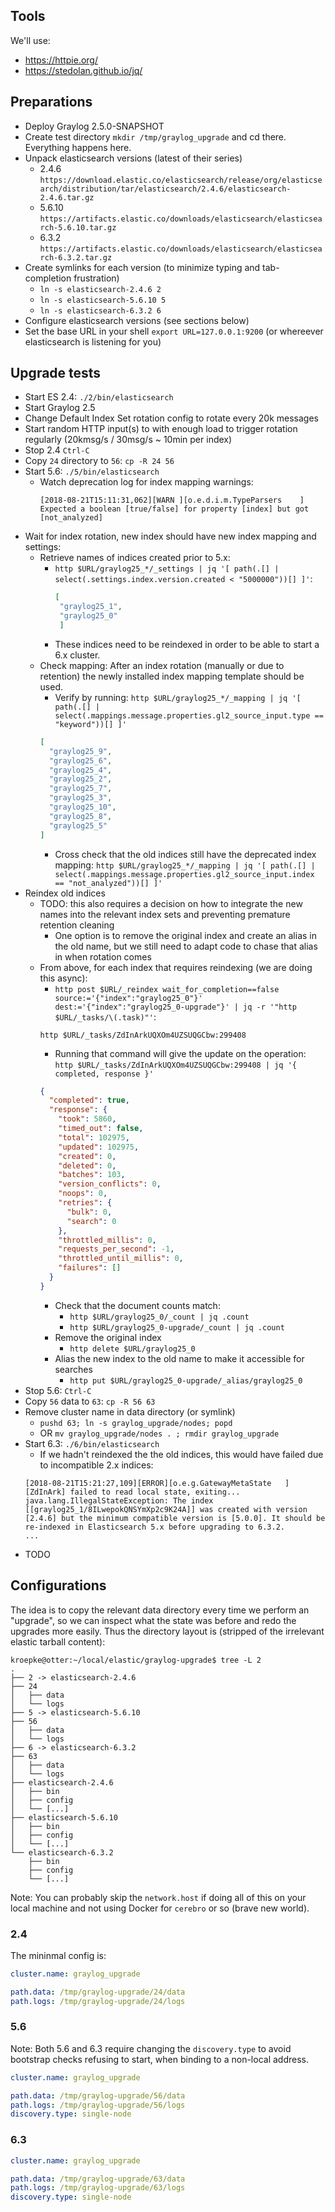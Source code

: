 
## Tools

We'll use:

 * https://httpie.org/
 * https://stedolan.github.io/jq/
 
## Preparations

* Deploy Graylog 2.5.0-SNAPSHOT
* Create test directory `mkdir /tmp/graylog_upgrade` and cd there. Everything happens here.
* Unpack elasticsearch versions (latest of their series)
  * 2.4.6 `https://download.elastic.co/elasticsearch/release/org/elasticsearch/distribution/tar/elasticsearch/2.4.6/elasticsearch-2.4.6.tar.gz`
  * 5.6.10 `https://artifacts.elastic.co/downloads/elasticsearch/elasticsearch-5.6.10.tar.gz`
  * 6.3.2 `https://artifacts.elastic.co/downloads/elasticsearch/elasticsearch-6.3.2.tar.gz`
* Create symlinks for each version (to minimize typing and tab-completion frustration)
  * `ln -s elasticsearch-2.4.6 2`
  * `ln -s elasticsearch-5.6.10 5`
  * `ln -s elasticsearch-6.3.2 6`
* Configure elasticsearch versions (see sections below)
* Set the base URL in your shell `export URL=127.0.0.1:9200` (or whereever elasticsearch is listening for you)

## Upgrade tests

* Start ES 2.4: `./2/bin/elasticsearch`
* Start Graylog 2.5
 * Change Default Index Set rotation config to rotate every 20k messages
 * Start random HTTP input(s) to with enough load to trigger rotation regularly (20kmsg/s / 30msg/s ~ 10min per index)
* Stop 2.4 `Ctrl-C`
* Copy `24` directory to `56`: `cp -R 24 56`
* Start 5.6: `./5/bin/elasticsearch`
  * Watch deprecation log for index mapping warnings:
    ```
    [2018-08-21T15:11:31,062][WARN ][o.e.d.i.m.TypeParsers    ] Expected a boolean [true/false] for property [index] but got [not_analyzed]
    ```
* Wait for index rotation, new index should have new index mapping and settings:
  * Retrieve names of indices created prior to 5.x: 
    * `http $URL/graylog25_*/_settings | jq '[ path(.[] | select(.settings.index.version.created < "5000000"))[] ]'`:
       ```json
       [
        "graylog25_1",
        "graylog25_0"
        ]
       ```
    * These indices need to be reindexed in order to be able to start a 6.x cluster.
  * Check mapping: After an index rotation (manually or due to retention) the newly installed index mapping template should be used.
    * Verify by running:
    `http $URL/graylog25_*/_mapping | jq '[ path(.[] | select(.mappings.message.properties.gl2_source_input.type == "keyword"))[] ]'`
    ```json
    [
      "graylog25_9",
      "graylog25_6",
      "graylog25_4",
      "graylog25_2",
      "graylog25_7",
      "graylog25_3",
      "graylog25_10",
      "graylog25_8",
      "graylog25_5"
    ]
    ```
    * Cross check that the old indices still have the deprecated index mapping:
    `http $URL/graylog25_*/_mapping | jq '[ path(.[] | select(.mappings.message.properties.gl2_source_input.index == "not_analyzed"))[] ]'`
* Reindex old indices
  * TODO: this also requires a decision on how to integrate the new names into the relevant index sets and preventing premature retention cleaning
    * One option is to remove the original index and create an alias in the old name, but we still need to adapt code to chase that alias in when rotation comes
  * From above, for each index that requires reindexing (we are doing this async):
    * `http post $URL/_reindex wait_for_completion==false source:='{"index":"graylog25_0"}' dest:='{"index":"graylog25_0-upgrade"}' | jq -r '"http $URL/_tasks/\(.task)"'`:
    ```
    http $URL/_tasks/ZdInArkUQXOm4UZSUQGCbw:299408
    ```
    * Running that command will give the update on the operation:
    `http $URL/_tasks/ZdInArkUQXOm4UZSUQGCbw:299408 | jq '{ completed, response }'`
    ```json
    {
      "completed": true,
      "response": {
        "took": 5860,
        "timed_out": false,
        "total": 102975,
        "updated": 102975,
        "created": 0,
        "deleted": 0,
        "batches": 103,
        "version_conflicts": 0,
        "noops": 0,
        "retries": {
          "bulk": 0,
          "search": 0
        },
        "throttled_millis": 0,
        "requests_per_second": -1,
        "throttled_until_millis": 0,
        "failures": []
      }
    }
    ```
    * Check that the document counts match:
      * `http $URL/graylog25_0/_count | jq .count`
      * `http $URL/graylog25_0-upgrade/_count | jq .count`
    * Remove the original index
      * `http delete $URL/graylog25_0`
    * Alias the new index to the old name to make it accessible for searches
      * `http put $URL/graylog25_0-upgrade/_alias/graylog25_0`
* Stop 5.6: `Ctrl-C`
* Copy `56` data to `63`: `cp -R 56 63`
* Remove cluster name in data directory (or symlink)
  * `pushd 63; ln -s graylog_upgrade/nodes; popd`
  * OR `mv graylog_upgrade/nodes . ; rmdir graylog_upgrade`
* Start 6.3: `./6/bin/elasticsearch`
  * If we hadn't reindexed the the old indices, this would have failed due to incompatible 2.x indices:
  ```
  [2018-08-21T15:21:27,109][ERROR][o.e.g.GatewayMetaState   ] [ZdInArk] failed to read local state, exiting...
  java.lang.IllegalStateException: The index [[graylog25_1/8ILwepokQNSYmXp2c9K24A]] was created with version [2.4.6] but the minimum compatible version is [5.0.0]. It should be re-indexed in Elasticsearch 5.x before upgrading to 6.3.2.
  ...
  ```
* TODO

## Configurations

The idea is to copy the relevant data directory every time we perform an "upgrade", so we can inspect what the state was before and redo the upgrades more easily.
Thus the directory layout is (stripped of the irrelevant elastic tarball content):

```
kroepke@otter:~/local/elastic/graylog-upgrade$ tree -L 2
.
├── 2 -> elasticsearch-2.4.6
├── 24
│   ├── data
│   └── logs
├── 5 -> elasticsearch-5.6.10
├── 56
│   ├── data
│   └── logs
├── 6 -> elasticsearch-6.3.2
├── 63
│   ├── data
│   └── logs
├── elasticsearch-2.4.6
│   ├── bin
│   ├── config
│   └── [...]
├── elasticsearch-5.6.10
│   ├── bin
│   ├── config
│   └── [...]
└── elasticsearch-6.3.2
    ├── bin
    ├── config
    └── [...]
```

Note: You can probably skip the `network.host` if doing all of this on your local machine and not using Docker for `cerebro` or so (brave new world).


### 2.4

The mininmal config is:
```yaml
cluster.name: graylog_upgrade

path.data: /tmp/graylog-upgrade/24/data
path.logs: /tmp/graylog-upgrade/24/logs
```

### 5.6

Note: Both 5.6 and 6.3 require changing the `discovery.type` to avoid bootstrap checks refusing to start, when binding to a non-local address.

```yaml
cluster.name: graylog_upgrade

path.data: /tmp/graylog-upgrade/56/data
path.logs: /tmp/graylog-upgrade/56/logs
discovery.type: single-node
```

### 6.3
```yaml
cluster.name: graylog_upgrade

path.data: /tmp/graylog-upgrade/63/data
path.logs: /tmp/graylog-upgrade/63/logs
discovery.type: single-node
```

